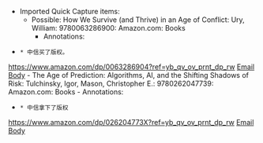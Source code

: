 - Imported Quick Capture items:
    - Possible: How We Survive (and Thrive) in an Age of Conflict: Ury, William: 9780063286900: Amazon.com: Books
        - Annotations:

*     * 中信买了版权。



https://www.amazon.com/dp/0063286904?ref=yb_qv_ov_prnt_dp_rw [Email Body](https://files.todoist.com/O4IXC7U0kCn2_9KDafcRwkpvvCXIWkyysxc0P1ahnt6-HjXQo_jn9ZZReXpLGM6l/by/21878347/as/file.html)
    - The Age of Prediction: Algorithms, AI, and the Shifting Shadows of Risk: Tulchinsky, Igor, Mason, Christopher E.: 9780262047739: Amazon.com: Books
        - Annotations:

*     * 中信拿下了版权



https://www.amazon.com/dp/026204773X?ref=yb_qv_ov_prnt_dp_rw [Email Body](https://files.todoist.com/FKKSMgykHmAdusZgxMR5pepi1NSoIfcx8KYukm1F8ocdjJsxMCv929RDvpn16KSQ/by/21878347/as/file.html)
